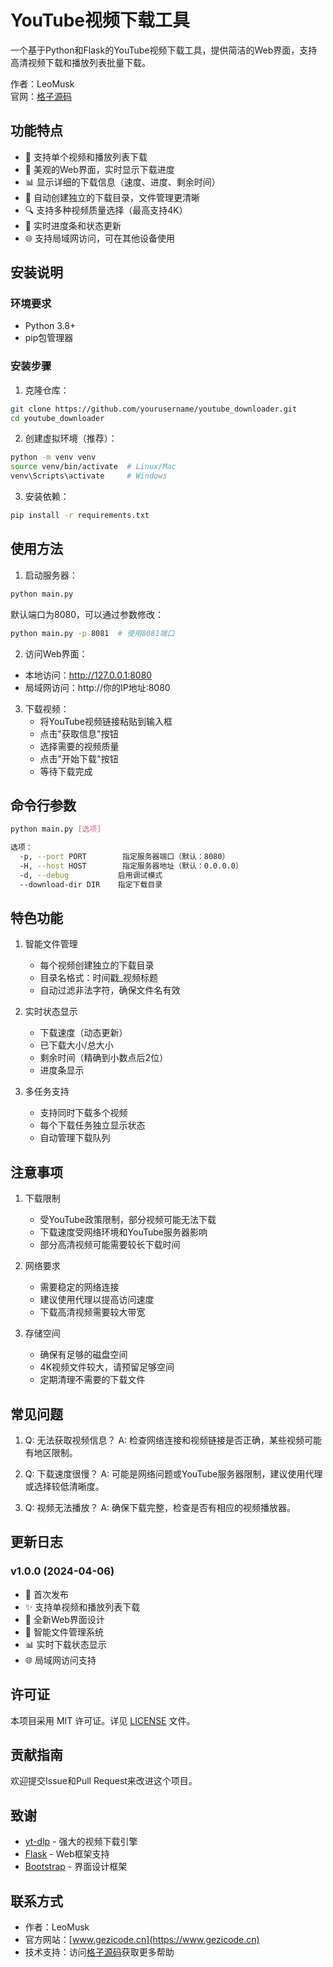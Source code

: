 # YouTube视频下载工具

一个基于Python和Flask的YouTube视频下载工具，提供简洁的Web界面，支持高清视频下载和播放列表批量下载。

作者：LeoMusk  
官网：[格子源码](https://www.gezicode.cn)

## 功能特点

- 🎯 支持单个视频和播放列表下载
- 🎨 美观的Web界面，实时显示下载进度
- 📊 显示详细的下载信息（速度、进度、剩余时间）
- 📁 自动创建独立的下载目录，文件管理更清晰
- 🔍 支持多种视频质量选择（最高支持4K）
- 💫 实时进度条和状态更新
- 🌐 支持局域网访问，可在其他设备使用

## 安装说明

### 环境要求
- Python 3.8+
- pip包管理器

### 安装步骤

1. 克隆仓库：
```bash
git clone https://github.com/yourusername/youtube_downloader.git
cd youtube_downloader
```

2. 创建虚拟环境（推荐）：
```bash
python -m venv venv
source venv/bin/activate  # Linux/Mac
venv\Scripts\activate     # Windows
```

3. 安装依赖：
```bash
pip install -r requirements.txt
```

## 使用方法

1. 启动服务器：
```bash
python main.py
```
默认端口为8080，可以通过参数修改：
```bash
python main.py -p 8081  # 使用8081端口
```

2. 访问Web界面：
- 本地访问：http://127.0.0.1:8080
- 局域网访问：http://你的IP地址:8080

3. 下载视频：
   - 将YouTube视频链接粘贴到输入框
   - 点击"获取信息"按钮
   - 选择需要的视频质量
   - 点击"开始下载"按钮
   - 等待下载完成

## 命令行参数

```bash
python main.py [选项]

选项：
  -p, --port PORT        指定服务器端口（默认：8080）
  -H, --host HOST        指定服务器地址（默认：0.0.0.0）
  -d, --debug           启用调试模式
  --download-dir DIR    指定下载目录
```

## 特色功能

1. 智能文件管理
   - 每个视频创建独立的下载目录
   - 目录名格式：时间戳_视频标题
   - 自动过滤非法字符，确保文件名有效

2. 实时状态显示
   - 下载速度（动态更新）
   - 已下载大小/总大小
   - 剩余时间（精确到小数点后2位）
   - 进度条显示

3. 多任务支持
   - 支持同时下载多个视频
   - 每个下载任务独立显示状态
   - 自动管理下载队列

## 注意事项

1. 下载限制
   - 受YouTube政策限制，部分视频可能无法下载
   - 下载速度受网络环境和YouTube服务器影响
   - 部分高清视频可能需要较长下载时间

2. 网络要求
   - 需要稳定的网络连接
   - 建议使用代理以提高访问速度
   - 下载高清视频需要较大带宽

3. 存储空间
   - 确保有足够的磁盘空间
   - 4K视频文件较大，请预留足够空间
   - 定期清理不需要的下载文件

## 常见问题

1. Q: 无法获取视频信息？
   A: 检查网络连接和视频链接是否正确，某些视频可能有地区限制。

2. Q: 下载速度很慢？
   A: 可能是网络问题或YouTube服务器限制，建议使用代理或选择较低清晰度。

3. Q: 视频无法播放？
   A: 确保下载完整，检查是否有相应的视频播放器。

## 更新日志

### v1.0.0 (2024-04-06)
- 🎉 首次发布
- ✨ 支持单视频和播放列表下载
- 🎨 全新Web界面设计
- 📁 智能文件管理系统
- 📊 实时下载状态显示
- 🌐 局域网访问支持

## 许可证

本项目采用 MIT 许可证。详见 [LICENSE](LICENSE) 文件。

## 贡献指南

欢迎提交Issue和Pull Request来改进这个项目。

## 致谢

- [yt-dlp](https://github.com/yt-dlp/yt-dlp) - 强大的视频下载引擎
- [Flask](https://flask.palletsprojects.com/) - Web框架支持
- [Bootstrap](https://getbootstrap.com/) - 界面设计框架 

## 联系方式

- 作者：LeoMusk
- 官方网站：[www.gezicode.cn](https://www.gezicode.cn)
- 技术支持：访问[格子源码](https://www.gezicode.cn)获取更多帮助 